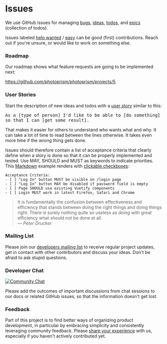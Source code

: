 # Issues

We use GitHub issues for managing [bugs](https://github.com/photoprism/photoprism/labels/bug), 
[ideas](https://github.com/photoprism/photoprism/labels/idea), 
[todos](https://github.com/photoprism/photoprism/labels/todo), and 
[epics](https://github.com/photoprism/photoprism/labels/epic) (collection of todos).
 
Issues labeled [help wanted](https://github.com/photoprism/photoprism/issues?q=is%3Aissue+is%3Aopen+label%3A%22help+wanted%22) / [easy](https://github.com/photoprism/photoprism/issues?q=is%3Aissue+is%3Aopen+label%3Aeasy) can be good (first) contributions.
Reach out if you're unsure, or would like to work on something else.
 
### Roadmap ###

Our roadmap shows what feature requests are going to be implemented next:

https://github.com/photoprism/photoprism/projects/5
 
### User Stories ###

Start the description of new ideas and todos with a [user story](https://en.wikipedia.org/wiki/User_story) similar to this: 

<tt>As a [type of person] I'd like to be able to [do something] so that I can [get some result].</tt>

That makes it easier for others to understand who wants what and why. It can take a lot of time to read between the lines otherwise. It takes even more time if the wrong thing gets done.

Issues should therefore contain a list of acceptance criteria that clearly define when a story is done so that it can be properly implemented and tested. Use MAY, SHOULD and MUST as keywords to indicate priorities. This [Markdown](https://help.github.com/articles/basic-writing-and-formatting-syntax/) example renders with [clickable checkboxes](https://help.github.com/articles/about-task-lists/):

```
Acceptance Criteria:
- [ ] "Log In" button MUST be visible on /login page
- [ ] "Log In" button MAY be disabled if password field is empty
- [ ] Page SHOULD use existing Vuetify components
- [ ] Login MUST work in latest Firefox, Safari and Chrome
```

> It is fundamentally the confusion between effectiveness and efficiency that stands between doing the right things and doing things right. There is surely nothing quite so useless as doing with great efficiency what should not be done at all.<br>— <cite>Peter Drucker</cite>

### Mailing List ###

Please join our [developers mailing list](https://groups.google.com/a/photoprism.org/forum/#!forum/developers) to receive regular project updates, get in contact with other contributors and discuss your ideas. Don't be afraid to ask stupid questions.

### Developer Chat ###

[![Community Chat](https://img.shields.io/badge/community%20chat-on%20gitter-4aa087.svg)](https://gitter.im/browseyourlife/community)

Please add the outcomes of important discussions from chat sessions to our docs or related GitHub issues, 
so that the information doesn't get lost.

### Feedback ###

Part of this project is to find better ways of organizing product development, in particular by embracing simplicity and consistently leveraging community feedback. Please [share your experience](https://goo.gl/forms/mwDqrqhN9TY50c2Z2) with us, especially if you haven't actively contributed yet.

